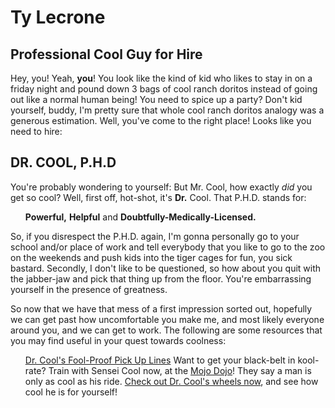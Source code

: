 <!DOCTYPE html>
<html>
	<head>
		<H1>Ty Lecrone</H1>
		<H2><B>Professional Cool Guy for Hire</B></H2>
	</head>
	<body>
		<P>
		Hey, you! Yeah, <B>you</B>!
		You look like the kind of kid who likes to stay in on a friday night and pound down 3 bags of cool ranch doritos instead of going out like a normal human being!
		You need to spice up a party?
		Don't kid yourself, buddy, I'm pretty sure that whole cool ranch doritos analogy was a generous estimation.
		Well, you've come to the right place!
		Looks like you need to hire:
		</P>
		<H2><B>DR. COOL, P.H.D</B></H2>
		<P>
		You're probably wondering to yourself:
		But Mr. Cool, how exactly <I>did</I> you get so cool?
		Well, first off, hot-shot, it's <B>Dr.</B> Cool.
		That P.H.D. stands for:
		<UL>
			<L1><B>Powerful,</B></L1>
			<L2><B>Helpful</B> and</L2>
			<L3><B>Doubtfully-Medically-Licensed.</B></L3>
		</UL>
		So, if you disrespect the P.H.D. again, I'm gonna personally go to your school and/or place of work
		and tell everybody that you like to go to the zoo on the weekends and push kids into the tiger cages for fun, you sick bastard.
		Secondly, I don't like to be questioned,
		so how about you quit with the jabber-jaw
		and pick that thing up from the floor.
		You're embarrassing yourself in the presence of greatness.
		</P>
		<P>
		So now that we have that mess of a first impression sorted out,
		hopefully we can get past how uncomfortable you make me,
		and most likely everyone around you,
		and we can get to work.
		The following are some resources that you may find useful
		in your quest towards coolness:
		<UL>
			<L1><A HREF="">Dr. Cool's Fool-Proof Pick Up Lines</A></L1>
			<L2>Want to get your black-belt in kool-rate?
			Train with Sensei Cool now, at the <A HREF="">Mojo Dojo</A>!</L2>
			<L3>They say a man is only as cool as his ride. <A HREF="">Check out Dr. Cool's wheels now</A>, and see how cool he is for yourself!</L3>
			<L4>
	</body>
</html>
